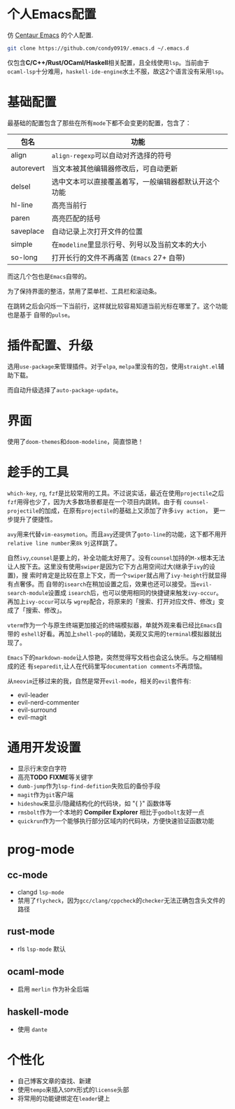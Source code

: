 个人**Emacs**配置
====

仿 [Centaur Emacs](https://github.com/seagle0128/.emacs.d) 的个人配置.

```bash
git clone https://github.com/condy0919/.emacs.d ~/.emacs.d
```

仅包含**C/C++/Rust/OCaml/Haskell**相关配置，且全线使用`lsp`。当前由于
`ocaml-lsp`十分难用，`haskell-ide-engine`水土不服，故这2个语言没有采用`lsp`。

# 基础配置

最基础的配置包含了那些在所有`mode`下都不会变更的配置，包含了：

| 包名       | 功能                                                 |
|------------|------------------------------------------------------|
| align      | `align-regexp`可以自动对齐选择的符号                 |
| autorevert | 当文本被其他编辑器修改后，可自动更新                 |
| delsel     | 选中文本可以直接覆盖着写，一般编辑器都默认开这个功能 |
| hl-line    | 高亮当前行                                           |
| paren      | 高亮匹配的括号                                       |
| saveplace  | 自动记录上次打开文件的位置                           |
| simple     | 在`modeline`里显示行号、列号以及当前文本的大小     |
| so-long    | 打开长行的文件不再痛苦 (`Emacs` 27+ 自带)            |

而这几个包也是`Emacs`自带的。

为了保持界面的整洁，禁用了菜单栏、工具栏和滚动条。

在跳转之后会闪烁一下当前行，这样就比较容易知道当前光标在哪里了。这个功能也是基于
自带的`pulse`。

# 插件配置、升级

选用`use-package`来管理插件。对于`elpa`, `melpa`里没有的包，使用`straight.el`辅
助下载。

而自动升级选择了`auto-package-update`。

# 界面

使用了`doom-themes`和`doom-modeline`，简直惊艳！

# 趁手的工具

`which-key`, `rg`, `fzf`是比较常用的工具。不过说实话，最近在使用`projectile`之后
`fzf`用得也少了，因为大多数场景都是在一个项目内跳转。由于有
`counsel-projectile`的加成，在原有`projectile`的基础上又添加了许多`ivy action`，
更一步提升了便捷性。

`avy`用来代替`vim-easymotion`。而且`avy`还提供了`goto-line`的功能，这下都不用开
`relative line number`来`8k` `9j`这样跳了。

自然`ivy`,`counsel`是要上的，补全功能太好用了。没有`counsel`加持的`M-x`根本无法
让人按下去。这里没有使用`swiper`是因为它下方占用空间过大(继承于`ivy`的设置)，搜
索时肯定是比较在意上下文，而一个`swiper`就占用了`ivy-height`行就显得有点奢侈。而
自带的`isearch`在稍加设置之后，效果也还可以接受。当`evil-search-module`设置成
`isearch`后，也可以使用相同的快捷键来触发`ivy-occur`。再加上`ivy-occur`可以与
`wgrep`配合，将原来的「搜索、打开对应文件、修改」变成了「搜索、修改」。

`vterm`作为一个与原生终端更加接近的终端模拟器，单就外观来看已经比`Emacs`自带的
`eshell`好看。再加上`shell-pop`的辅助，美观又实用的`terminal`模拟器就出现了。

`Emacs`下的`markdown-mode`让人惊艳，突然觉得写文档也会这么快乐。与之相辅相成的还
有`separedit`,让人在代码里写`documentation comments`不再烦恼。

从`neovim`迁移过来的我，自然是常开`evil-mode`，相关的`evil`套件有:

- evil-leader
- evil-nerd-commenter
- evil-surround
- evil-magit

# 通用开发设置

- 显示行末空白字符
- 高亮**TODO** **FIXME**等关键字
- `dumb-jump`作为`lsp-find-defition`失败后的备份手段
- `magit`作为`git`客户端
- `hideshow`来显示/隐藏结构化的代码块，如 "{ }" 函数体等
- `rmsbolt`作为一个本地的 **Compiler Explorer** 相比于`godbolt`友好一点
- `quickrun`作为一个能够执行部分区域内的代码块，方便快速验证函数功能

# prog-mode

## cc-mode

- clangd `lsp-mode`
- 禁用了`flycheck`，因为`gcc/clang/cppcheck`的`checker`无法正确包含头文件的路径

## rust-mode

- rls `lsp-mode` 默认

## ocaml-mode

- 启用 `merlin` 作为补全后端

## haskell-mode

- 使用 `dante`

# 个性化

- 自己博客文章的查找、新建
- 使用`tempo`来插入`SDPX`形式的`license`头部
- 将常用的功能键绑定在`leader`键上
